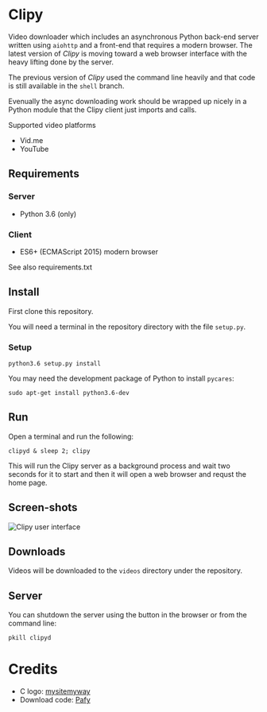 # Clipy

Video downloader which includes an asynchronous Python back-end server written using `aiohttp`
and a front-end that requires a modern browser. The latest version of *Clipy* is moving toward
a web browser interface with the heavy lifting done by the server.

The previous version of *Clipy* used the command line heavily and that code is still available
in the `shell` branch.

Evenually the async downloading work should be wrapped up nicely in a Python module that the
Clipy client just imports and calls.

Supported video platforms

* Vid.me
* YouTube

## Requirements

### Server

* Python 3.6 (only)

### Client

* ES6+ (ECMAScript 2015) modern browser

See also requirements.txt

## Install

First clone this repository.

You will need a terminal in the repository directory with the file ``setup.py``.

### Setup

	python3.6 setup.py install

You may need the development package of Python to install `pycares`:

	sudo apt-get install python3.6-dev

## Run

Open a terminal and run the following:

	clipyd & sleep 2; clipy

This will run the Clipy server as a background process and wait two seconds for it to start and then
it will open a web browser and requst the home page.

## Screen-shots

![Clipy user interface](http://104.237.140.142/clipy/screenshot_gui.png)

## Downloads

Videos will be downloaded to the ``videos`` directory under the repository.

## Server

You can shutdown the server using the button in the browser or from the command line:

	pkill clipyd

# Credits

* C logo: [mysitemyway](http://cdn.mysitemyway.com/etc-mysitemyway/icons/legacy-previews/icons/simple-red-square-icons-alphanumeric/128147-simple-red-square-icon-alphanumeric-letter-c.png)
* Download code: [Pafy](http://pythonhosted.org/Pafy/)
